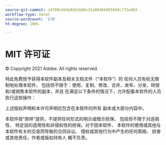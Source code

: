 ```yaml
---
source-git-commit: c4708cd2da9d2eb60c31a084bb055658c772ed03
workflow-type: tm+mt
source-wordcount: '170'
ht-degree: 100%

---
```

# MIT 许可证

© Copyright 2021 Adobe. All rights reserved.

特此免费授予获得本软件副本及相关文档文件（“本软件”）的
任何人员有权无限制地处理本软件，
包括但不限于：使用、复制、修改、合并、发布、分发、转授
和/或销售本软件的副本，并且
在满足以下条件的情况下，允许配备本软件的人员
执行这些操作：

上述版权声明和本许可声明应包含在本软件的所有
副本或大部分内容中。

本软件按“原样”提供，不提供任何形式的明示或暗示担保，
包括但不限于对适销性、
特定目的适用性和非侵权性的担保。对于因本软件、
本软件的使用或其他与本软件有关的交易而导致的合同诉讼、
侵权或其他行为中产生的任何索赔、
损害或其他责任，作者或版权持有人
概不负责。
